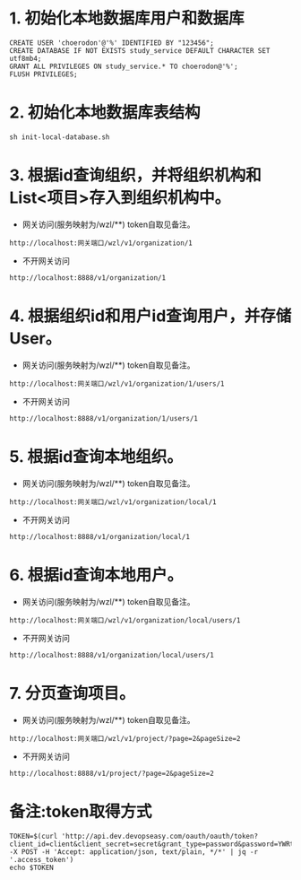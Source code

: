 # 1. 初始化本地数据库用户和数据库
```
CREATE USER 'choerodon'@'%' IDENTIFIED BY "123456";
CREATE DATABASE IF NOT EXISTS study_service DEFAULT CHARACTER SET utf8mb4;
GRANT ALL PRIVILEGES ON study_service.* TO choerodon@'%';
FLUSH PRIVILEGES;
```
# 2. 初始化本地数据库表结构
```
sh init-local-database.sh
```
# 3. 根据id查询组织，并将组织机构和List<项目>存入到组织机构中。
- 网关访问(服务映射为/wzl/**) token自取见备注。
```
http://localhost:网关端口/wzl/v1/organization/1
```
- 不开网关访问
```
http://localhost:8888/v1/organization/1
```
# 4. 根据组织id和用户id查询用户，并存储User。
- 网关访问(服务映射为/wzl/**) token自取见备注。

```
http://localhost:网关端口/wzl/v1/organization/1/users/1
```
- 不开网关访问
```
http://localhost:8888/v1/organization/1/users/1
```
# 5. 根据id查询本地组织。
- 网关访问(服务映射为/wzl/**)  token自取见备注。

```
http://localhost:网关端口/wzl/v1/organization/local/1
```
- 不开网关访问
```
http://localhost:8888/v1/organization/local/1
```
# 6. 根据id查询本地用户。
- 网关访问(服务映射为/wzl/**) token自取见备注。

```
http://localhost:网关端口/wzl/v1/organization/local/users/1
```
- 不开网关访问
```
http://localhost:8888/v1/organization/local/users/1
```
# 7. 分页查询项目。
- 网关访问(服务映射为/wzl/**) token自取见备注。

```
http://localhost:网关端口/wzl/v1/project/?page=2&pageSize=2
```
- 不开网关访问
```
http://localhost:8888/v1/project/?page=2&pageSize=2
```

# 备注:token取得方式
```$xslt
TOKEN=$(curl 'http://api.dev.devopseasy.com/oauth/oauth/token?client_id=client&client_secret=secret&grant_type=password&password=YWRtaW4%3D&username=admin' -X POST -H 'Accept: application/json, text/plain, */*' | jq -r '.access_token')
echo $TOKEN

```